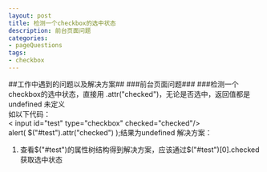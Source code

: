 ```yaml
---
layout: post
title: 检测一个checkbox的选中状态
description: 前台页面问题
categories:
- pageQuestions 
tags:
- checkbox
---
```


##工作中遇到的问题以及解决方案##
###前台页面问题###
###检测一个checkbox的选中状态，直接用 .attr("checked")，无论是否选中，返回值都是 undefined 未定义   
如以下代码：  
	<
input  id="test" type="checkbox" 	checked="checked"/>  
alert(  $("#test").attr("checked")   );结果为undefined
解决方案：
  
1. 查看$("#test")的属性树结构得到解决方案，应该通过$("#test")[0].checked获取选中状态
